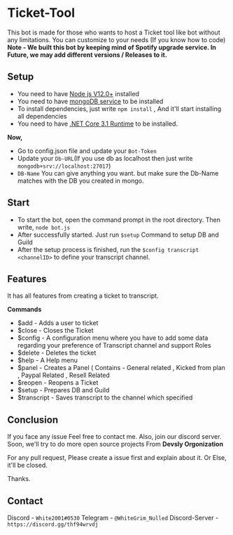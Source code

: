 # Ticket-Tool

This bot is made for those who wants to host a Ticket tool like bot without any limitations. You can customize to your needs (If you know how to code)
**Note - We built this bot by keeping mind of Spotify upgrade service.
In Future, we may add different versions / Releases to it.**

## Setup
* You need to have [Node js V12.0+](https://nodejs.org/en/) installed
* You need to have [mongoDB service](https://www.mongodb.com/try/download/community) to be installed
* To install dependencies, just write `npm install` , And it'll start installing all dependencies
* You need to have [.NET Core 3.1 Runtime](https://dotnet.microsoft.com/download/dotnet/3.1/runtime?utm_source=getdotnetcore&utm_medium=referral) to be installed.

**Now,** 
* Go to config.json file and update your `Bot-Token` 
* Update your `Db-URL`(If you use db as localhost then just write `mongodb+srv://localhost:27017`) 
* `DB-Name` You can give anything you want. but make sure the Db-Name matches with the DB you created in mongo.

## Start
* To start the bot, open the command prompt in the root directory. Then write, `node bot.js`
* After successfully started. Just run `$setup` Command to setup DB and Guild
* After the setup process is finished, run the `$config transcript <channelID>` to define your transcript channel. 

## Features
It has all features from creating a ticket to transcript.

**Commands**
* $add - Adds a user to ticket
* $close - Closes the Ticket
* $config - A configuration menu where you have to add some data regarding your preference of Transcript channel and support Roles
* $delete - Deletes the ticket
* $help - A Help menu
* $panel - Creates a Panel ( Contains - General related , Kicked from plan , Paypal Related , Resell Related
* $reopen - Reopens a Ticket
* $setup - Prepares DB and Guild
* $transcript - Saves transcript to the channel which specified

## Conclusion
If you face any issue Feel free to contact me. Also, join our discord server. 
Soon, we'll try to do more open source projects From **Devsly Orgonization**

For any pull request, Please create a issue first and explain about it. Or Else, it'll be closed.

Thanks.

## Contact
Discord - `White2001#0530`
Telegram - `@WhiteGrim_Nulled`
Discord-Server - `https://discord.gg/thf94wrvdj`
